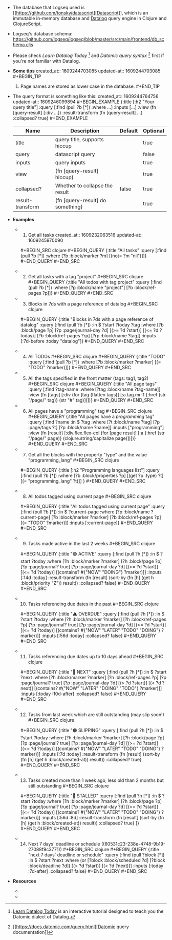 - The database that Logseq used is [[https://github.com/tonsky/datascript][Datascript]], which is an immutable in-memory database and [Datalog](https://en.wikipedia.org/wiki/Datalog) query engine in Clojure and ClojureScript.
- Logseq's database schema:
  https://github.com/logseq/logseq/blob/master/src/main/frontend/db_schema.cljs
- Please check _Learn Datalog Today_ [^1] and _Datomic query syntax_ [^2] first if you're not familiar with Datalog.
- **Some tips**
  created_at:: 1609244703085
  updated-at:: 1609244703085
  #+BEGIN_TIP
  1. Page names are stored as lower case in the database.
  #+END_TIP
- The query format is something like this:
  created_at:: 1609244764756
  updated-at:: 1609246099894
  #+BEGIN_EXAMPLE
  {:title  [:h2 "Your query title"]
   :query  [:find (pull ?b [*])
          :where ...]
   :inputs [...]
   :view             (fn [query-result] [:div ...])
   :result-transform (fn [query-result] ...)
   :collapsed? true}
  #+END_EXAMPLE

  | Name             | Description                      | Default | Optional |
  |------------------|----------------------------------|---------|----------|
  | title            | query title, supports hiccup     |         | true     |
  | query            | datascript query                 |         | false    |
  | inputs           | query inputs                     |         | true     |
  | view             | (fn [query-result] hiccup)       |         | true     |
  | collapsed?       | Whether to collapse the result   | false   | true     |
  | result-transform | (fn [query-result] do something) |         | true     |
- **Examples**
    - 1. Get all tasks
      created_at:: 1609232063516
      updated-at:: 1609245970090

      #+BEGIN_SRC clojure
      #+BEGIN_QUERY
      {:title "All tasks"
       :query [:find (pull ?b [*])
             :where
             [?b :block/marker ?m]
             [(not= ?m "nil")]]}
      #+END_QUERY
      #+END_SRC
    - 2. Get all tasks with a tag "project"
      #+BEGIN_SRC clojure
      #+BEGIN_QUERY
      {:title "All todos with tag project"
       :query [:find (pull ?b [*])
             :where
             [?p :block/name "project"]
             [?b :block/ref-pages ?p]]}
      #+END_QUERY
      #+END_SRC
    - 3. Blocks in 7ds with a page reference of datalog
      #+BEGIN_SRC clojure

      #+BEGIN_QUERY
      {:title "Blocks in 7ds with a page reference of datalog"
       :query [:find (pull ?b [*])
             :in $ ?start ?today ?tag
             :where
             [?b :block/page ?p]
             [?p :page/journal-day ?d]
             [(>= ?d ?start)]
             [(<= ?d ?today)]
             [?b :block/ref-pages ?rp]
             [?rp :block/name ?tag]]
       :inputs [:7d-before :today "datalog"]}
      #+END_QUERY
      #+END_SRC
    - 4. All TODOs
      #+BEGIN_SRC clojure
      #+BEGIN_QUERY
      {:title "TODO"
       :query [:find (pull ?b [*])
             :where
             [?b :block/marker ?marker]
             [(= "TODO" ?marker)]]}
      #+END_QUERY
      #+END_SRC
    - 5. All the tags specified in the front matter (tags: tag1, tag2)
      #+BEGIN_SRC clojure
      #+BEGIN_QUERY
      {:title "All page tags"
      :query [:find ?tag-name
            :where
            [?tag :block/name ?tag-name]]
      :view (fn [tags]
            [:div
             (for [tag (flatten tags)]
               [:a.tag.mr-1 {:href (str "/page/" tag)}
                (str "#" tag)])])}
      #+END_QUERY
      #+END_SRC
    - 6. All pages have a "programming" tag
      #+BEGIN_SRC clojure
      #+BEGIN_QUERY
      {:title "All pages have a *programming* tag"
       :query [:find ?name
             :in $ ?tag
             :where
             [?t :block/name ?tag]
             [?p :page/tags ?t]
             [?p :block/name ?name]]
       :inputs ["programming"]
       :view (fn [result]
             [:div.flex.flex-col
              (for [page result]
                [:a {:href (str "/page/" page)} (clojure.string/capitalize page)])])}
      #+END_QUERY
      #+END_SRC
    - 7. Get all the blocks with the property "type" and the value "programming_lang"
      #+BEGIN_SRC clojure

      #+BEGIN_QUERY
      {:title [:h2 "Programming languages list"]
       :query [:find (pull ?b [*])
             :where
             [?b :block/properties ?p]
             [(get ?p :type) ?t]
             [(= "programming_lang" ?t)]]
       }
      #+END_QUERY
      #+END_SRC
    - 8. All todos tagged using current page
      #+BEGIN_SRC clojure

      #+BEGIN_QUERY
      {:title "All todos tagged using current page"
       :query [:find (pull ?b [*])
             :in $ ?current-page
             :where
             [?p :block/name ?current-page]
             [?b :block/marker ?marker]
             [?b :block/ref-pages ?p]
             [(= "TODO" ?marker)]]
       :inputs [:current-page]}
      #+END_QUERY
      #+END_SRC
    - 9. Tasks made active in the last 2 weeks
      #+BEGIN_SRC clojure

      #+BEGIN_QUERY
      {:title "🟢 ACTIVE"
        :query [:find (pull ?h [*])
                :in $ ?start ?today
                :where
                [?h :block/marker ?marker]
                [?h :block/page ?p]
                [?p :page/journal? true]
                [?p :page/journal-day ?d]
                [(>= ?d ?start)]
                [(<= ?d ?today)]
                [(contains? #{"NOW" "DOING"} ?marker)]]
        :inputs [:14d :today]
        :result-transform (fn [result]
                            (sort-by (fn [h]
                                       (get h :block/priority "Z")) result))
        :collapsed? false}
      #+END_QUERY
      #+END_SRC
    - 10. Tasks referencing due dates in the past
      #+BEGIN_SRC clojure

      #+BEGIN_QUERY
       {:title "⚠️ OVERDUE"
        :query [:find (pull ?h [*])
                :in $ ?start ?today
                :where
                [?h :block/marker ?marker]
                [?h :block/ref-pages ?p]
                [?p :page/journal? true]
                [?p :page/journal-day ?d]
                [(>= ?d ?start)]
                [(<= ?d ?today)]
                [(contains? #{"NOW" "LATER" "TODO" "DOING"} ?marker)]]
        :inputs [:56d :today]
        :collapsed? false}
      #+END_QUERY
      #+END_SRC
    - 11. Tasks referencing due dates up to 10 days ahead
      #+BEGIN_SRC clojure

      #+BEGIN_QUERY
          {:title "📅 NEXT"
        :query [:find (pull ?h [*])
                :in $ ?start ?next
                :where
                [?h :block/marker ?marker]
                [?h :block/ref-pages ?p]
                [?p :page/journal? true]
                [?p :page/journal-day ?d]
                [(> ?d ?start)]
                [(< ?d ?next)]
                [(contains? #{"NOW" "LATER" "DOING" "TODO"} ?marker)]]
        :inputs [:today :10d-after]
        :collapsed? false}
      #+END_QUERY
      #+END_SRC
    - 12. Tasks from last week which are still outstanding (may slip soon!)
      #+BEGIN_SRC clojure

      #+BEGIN_QUERY
         {:title "🟠 SLIPPING"
        :query [:find (pull ?h [*])
                :in $ ?start ?today
                :where
                [?h :block/marker ?marker]
                [?h :block/page ?p]
                [?p :page/journal? true]
                [?p :page/journal-day ?d]
                [(>= ?d ?start)]
                [(<= ?d ?today)]
                [(contains? #{"NOW" "LATER" "TODO" "DOING"} ?marker)]]
        :inputs [:7d :today]
        :result-transform (fn [result]
                            (sort-by (fn [h]
                                       (get h :block/created-at)) result))
        :collapsed? true}
      #+END_QUERY
      #+END_SRC
    - 13. Tasks created more than 1 week ago, less old than 2 months but still outstanding
      #+BEGIN_SRC clojure

      #+BEGIN_QUERY
      {:title "🔴 STALLED"
        :query [:find (pull ?h [*])
                :in $ ?start ?today
                :where
                [?h :block/marker ?marker]
                [?h :block/page ?p]
                [?p :page/journal? true]
                [?p :page/journal-day ?d]
                [(>= ?d ?start)]
                [(<= ?d ?today)]
                [(contains? #{"NOW" "LATER" "TODO" "DOING"} ?marker)]]
        :inputs [:56d :8d]
        :result-transform (fn [result]
                            (sort-by (fn [h]
                                       (get h :block/created-at)) result))
        :collapsed? true}
       ]}
      #+END_QUERY
      #+END_SRC
    - 14. Next 7 days' deadline or schedule
       ((60531c23-238e-4748-9b19-27088f9c3771))
      #+BEGIN_SRC clojure
      #+BEGIN_QUERY
      {:title "next 7 days' deadline or schedule"
        :query [:find (pull ?block [*])
                :in $ ?start ?next
                :where
                (or
                  [?block :block/scheduled ?d]
                  [?block :block/deadline ?d])
                [(> ?d ?start)]
                [(< ?d ?next)]]
        :inputs [:today :7d-after]
        :collapsed? false}
      #+END_QUERY
      #+END_SRC
- **Resources**
    - [^1]: [Learn Datalog Today](http://www.learndatalogtoday.org/)  is an interactive tutorial designed to teach you the Datomic dialect of Datalog.
    - [^2]: [[https://docs.datomic.com/query.html][Datomic query documentation]]
